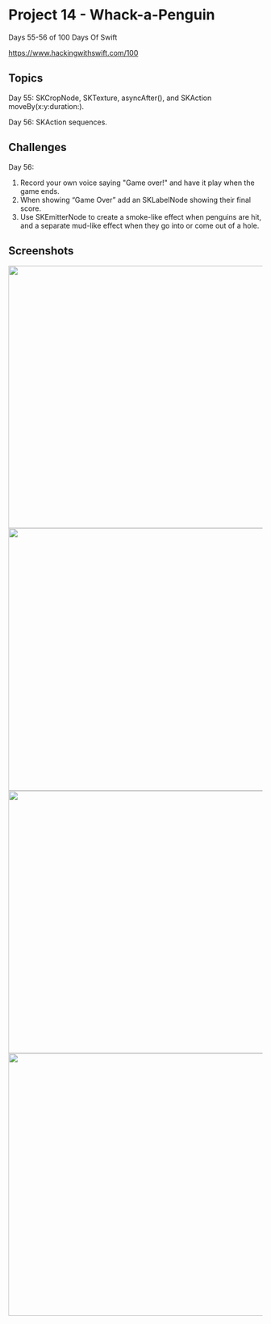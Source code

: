# Project 14 - Whack-a-Penguin

Days 55-56 of 100 Days Of Swift

https://www.hackingwithswift.com/100

## Topics

Day 55: SKCropNode, SKTexture, asyncAfter(), and SKAction moveBy(x:y:duration:).

Day 56: SKAction sequences.

## Challenges

Day 56:

1. Record your own voice saying "Game over!" and have it play when the game ends.
2. When showing “Game Over” add an SKLabelNode showing their final score.
3. Use SKEmitterNode to create a smoke-like effect when penguins are hit, and a separate mud-like effect when they go into or come out of a hole.

## Screenshots

<img src="https://github.com/vogtmano/Project-14/assets/92689831/9e0c8641-f4eb-4293-bbea-9d59ef83a345" width=750 height=520>

<img src="https://github.com/vogtmano/Project-14/assets/92689831/bddcbcb7-aab5-4f0f-a196-efd4d96db6ab" width=750 height=520>

<img src="https://github.com/vogtmano/Project-14/assets/92689831/78de8f11-22f8-42f1-a8ae-49cb97fa98cc" width=750 height=520>

<img src="https://github.com/vogtmano/Project-14/assets/92689831/903b36f8-7319-4f69-9a4c-f3946a559649" width=750 height=520>
